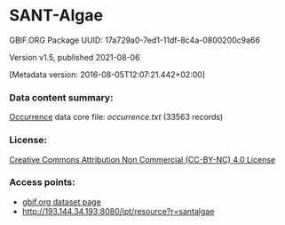 # SANT-Algae

GBIF.ORG Package UUID: 17a729a0-7ed1-11df-8c4a-0800200c9a66 

Version v1.5, published 2021-08-06

[Metadata version: 2016-08-05T12:07:21.442+02:00]

### Data content summary:

[Occurrence](http://rs.tdwg.org/dwc/terms/Occurrence) data core file: _occurrence.txt_ (33563 records)

### License:

[Creative Commons Attribution Non Commercial (CC-BY-NC) 4.0 License](http://creativecommons.org/licenses/by-nc/4.0/legalcode)

### Access points:
- [gbif.org dataset page](https://www.gbif.org/dataset/17a729a0-7ed1-11df-8c4a-0800200c9a66)
- http://193.144.34.193:8080/ipt/resource?r=santalgae